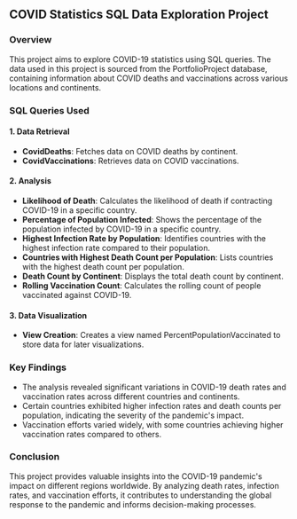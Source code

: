 ## COVID Statistics SQL Data Exploration Project

### Overview

This project aims to explore COVID-19 statistics using SQL queries. The data used in this project is sourced from the PortfolioProject database, containing information about COVID deaths and vaccinations across various locations and continents.

### SQL Queries Used

#### 1. Data Retrieval

- **CovidDeaths**: Fetches data on COVID deaths by continent.
- **CovidVaccinations**: Retrieves data on COVID vaccinations.

#### 2. Analysis

- **Likelihood of Death**: Calculates the likelihood of death if contracting COVID-19 in a specific country.
- **Percentage of Population Infected**: Shows the percentage of the population infected by COVID-19 in a specific country.
- **Highest Infection Rate by Population**: Identifies countries with the highest infection rate compared to their population.
- **Countries with Highest Death Count per Population**: Lists countries with the highest death count per population.
- **Death Count by Continent**: Displays the total death count by continent.
- **Rolling Vaccination Count**: Calculates the rolling count of people vaccinated against COVID-19.

#### 3. Data Visualization

- **View Creation**: Creates a view named PercentPopulationVaccinated to store data for later visualizations.

### Key Findings

- The analysis revealed significant variations in COVID-19 death rates and vaccination rates across different countries and continents.
- Certain countries exhibited higher infection rates and death counts per population, indicating the severity of the pandemic's impact.
- Vaccination efforts varied widely, with some countries achieving higher vaccination rates compared to others.

### Conclusion

This project provides valuable insights into the COVID-19 pandemic's impact on different regions worldwide. By analyzing death rates, infection rates, and vaccination efforts, it contributes to understanding the global response to the pandemic and informs decision-making processes.